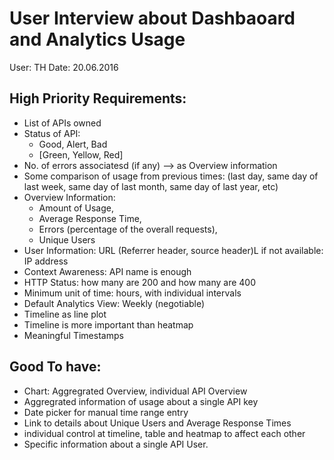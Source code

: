 # User Interview about Dashbaoard and Analytics Usage
User: TH
Date: 20.06.2016

## High Priority Requirements:
 * List of APIs owned
 * Status of API: 
   * Good, Alert, Bad 
   * [Green, Yellow, Red]
 * No. of errors associatesd (if any) --> as Overview information
 * Some comparison of usage from previous times: (last day, same day of last week, same day of last month, same day of last year, etc)
 * Overview Information: 
   * Amount of Usage, 
   * Average Response Time, 
   * Errors (percentage of the overall requests), 
   * Unique Users
 * User Information: URL (Referrer header, source header)L if not available: IP address
 * Context Awareness: API name is enough
 * HTTP Status: how many are 200 and how many are 400
 * Minimum unit of time: hours, with individual intervals
 * Default Analytics View: Weekly (negotiable)
 * Timeline as line plot
 * Timeline is more important than heatmap
 * Meaningful Timestamps

## Good To have:
 * Chart: Aggregrated Overview, individual API Overview
 * Aggregrated information of usage about a single API key
 * Date picker for manual time range entry
 * Link to details about Unique Users and Average Response Times
 * individual control at timeline, table and heatmap to affect each other
 * Specific information about a single API User.
